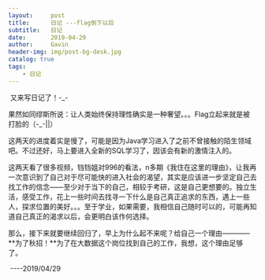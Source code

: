 ```yaml
---
layout:     post
title:      日记 ---flag倒下以后
subtitle:   日记 
date:       2019-04-29
author:     Gavin
header-img: img/post-bg-desk.jpg
catalog: true
tags:
    - 日记
---
```


​	又来写日记了！-_-

果然如同缪斯所说：让人类始终保持理性确实是一种奢望。。。Flag立起来就是被打脸的（-_-||）

​	这两天的进度着实是慢了，可能是因为Java学习进入了之前不曾接触的陌生领域吧。不过还好，马上要进入全新的SQL学习了，因该会有新的激情注入的。

​	这两天看了很多视频，铛铛姐对996的看法，n多期《我住在这里的理由》，让我再一次意识到了自己对于尽可能快的进入社会的渴望，其实是应该进一步坚定自己去找工作的信念——至少对于当下的自己，相较于考研，这是自己更想要的。独立生活，感受工作，花上一些时间去找寻一下什么是自己真正追求的东西，遇上一些人，探求位置的美好。。。至于学业，如果需要，我相信自己随时可以的，可能再知道自己真正的渴求以后，会更明白该作何选择。

​	那么，接下来就要继续回归了，早上为什么起不来呢？给自己一个理由————**为了秋招！**为了在大数据这个岗位找到自己的工作，我想，这个理由足够了。

​																																		----2019/04/29

